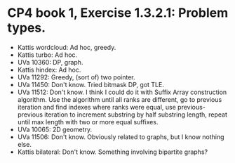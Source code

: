 # CP4 book 1, Exercise 1.3.2.1: Problem types.

- Kattis wordcloud: Ad hoc, greedy.
- Kattis turbo: Ad hoc.
- UVa 10360: DP, graph.
- Kattis hindex: Ad hoc.
- UVa 11292: Greedy, (sort of) two pointer.
- UVa 11450: Don't know. Tried bitmask DP, got TLE.
- UVa 11512: Don't know. I think I could do it with Suffix Array construction
algorithm. Use the algorithm until all ranks are different, go to previous
iteration and find indexes where ranks were equal, use previous-previous
iteration to increment substring by half substring length, repeat until max
length with two or more equal suffixes.
- UVa 10065: 2D geometry.
- UVa 11506: Don't know. Obviously related to graphs, but I know nothing else.
- Kattis bilateral: Don't know. Something involving bipartite graphs?
